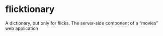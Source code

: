 # flicktionary
A dictionary, but only for flicks. The server-side component of a “movies” web application
